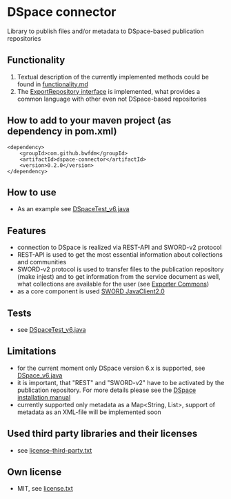 # DSpace connector

Library to publish files and/or metadata to DSpace-based publication repositories

## Functionality

1. Textual description of the currently implemented methods could be found in [functionality.md](functionality.md)
2. The <a href="https://github.com/bwfdm/exporter-commons/blob/master/src/main/java/bwfdm/exporter/commons/ExportRepository.java" target="_blank">ExportRepository interface</a> is implemented, what provides a common language with other even not DSpace-based repositories

## How to add to your maven project (as dependency in pom.xml)
  
```
<dependency>
	<groupId>com.github.bwfdm</groupId>
	<artifactId>dspace-connector</artifactId>
	<version>0.2.0</version>
</dependency>  
```
      
## How to use
- As an example see [DSpaceTest_v6.java](src/test/java/bwfdm/connector/dspace/test/DSpaceTest_v6.java)

## Features
- connection to DSpace is realized via REST-API and SWORD-v2 protocol
- REST-API is used to get the most essential information about collections and communities
- SWORD-v2 protocol is used to transfer files to the publication repository (make injest) and to get information from the service document as well, what collections are available for the user (see <a href="https://github.com/bwfdm/exporter-commons" target="_blank">Exporter Commons</a>) 
- as a core component is used <a href="https://github.com/swordapp/JavaClient2.0" target="_blank">SWORD JavaClient2.0</a>

## Tests
- see [DSpaceTest_v6.java](src/test/java/bwfdm/connector/dspace/test/DSpaceTest_v6.java)

## Limitations
- for the current moment only DSpace version 6.x is supported, see [DSpace_v6.java](src/main/java/bwfdm/connector/dspace/DSpace_v6.java)   
- it is important, that "REST" and "SWORD-v2" have to be activated by the publication repository. For more details please see the <a href="https://wiki.duraspace.org/display/DSDOC6x/Installing+DSpace#InstallingDSpace-InstallationInstructions" target="_blank">DSpace installation manual</a>
- currently supported only metadata as a Map<String, List<String>>, support of metadata as an XML-file will be implemented soon
 
## Used third party libraries and their licenses
- see [license-third-party.txt](license-third-party.txt)

## Own license
- MIT, see [license.txt](license.txt)
